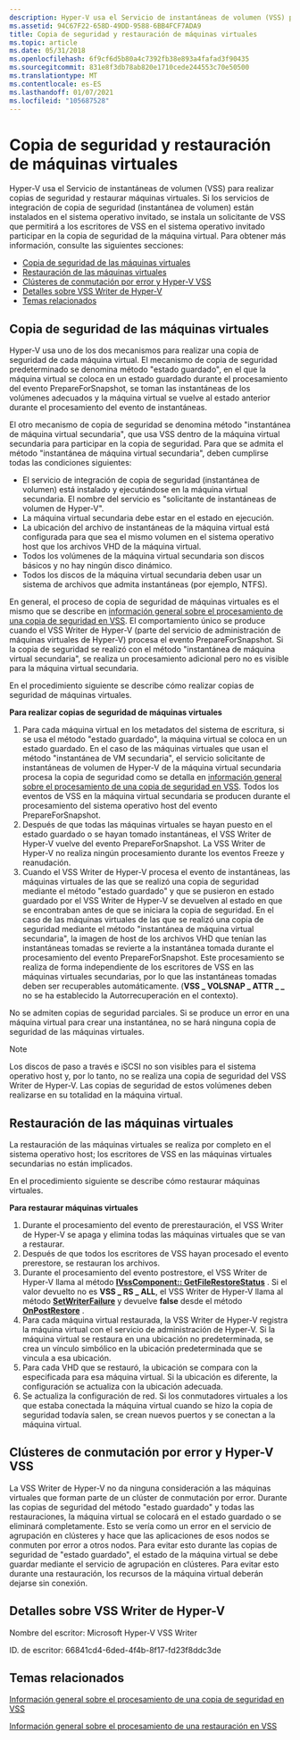 ```yaml
---
description: Hyper-V usa el Servicio de instantáneas de volumen (VSS) para realizar copias de seguridad y restaurar máquinas virtuales.
ms.assetid: 94C67F22-658D-49DD-9588-6BB4FCF7ADA9
title: Copia de seguridad y restauración de máquinas virtuales
ms.topic: article
ms.date: 05/31/2018
ms.openlocfilehash: 6f9cf6d5b80a4c7392fb38e893a4fafad3f90435
ms.sourcegitcommit: 831e8f3db78ab820e1710cede244553c70e50500
ms.translationtype: MT
ms.contentlocale: es-ES
ms.lasthandoff: 01/07/2021
ms.locfileid: "105687528"
---
```

# <a name="backing-up-and-restoring-virtual-machines"></a>Copia de seguridad y restauración de máquinas virtuales

Hyper-V usa el Servicio de instantáneas de volumen (VSS) para realizar copias de seguridad y restaurar máquinas virtuales. Si los servicios de integración de copia de seguridad (instantánea de volumen) están instalados en el sistema operativo invitado, se instala un solicitante de VSS que permitirá a los escritores de VSS en el sistema operativo invitado participar en la copia de seguridad de la máquina virtual. Para obtener más información, consulte las siguientes secciones:

-   [Copia de seguridad de las máquinas virtuales](#backing-up-the-virtual-machines)
-   [Restauración de las máquinas virtuales](#restoring-the-virtual-machines)
-   [Clústeres de conmutación por error y Hyper-V VSS](#failover-clustering-and-hyper-v-vss)
-   [Detalles sobre VSS Writer de Hyper-V](#details-on-the-hyper-v-vss-writer)
-   [Temas relacionados](#related-topics)

## <a name="backing-up-the-virtual-machines"></a>Copia de seguridad de las máquinas virtuales

Hyper-V usa uno de los dos mecanismos para realizar una copia de seguridad de cada máquina virtual. El mecanismo de copia de seguridad predeterminado se denomina método "estado guardado", en el que la máquina virtual se coloca en un estado guardado durante el procesamiento del evento PrepareForSnapshot, se toman las instantáneas de los volúmenes adecuados y la máquina virtual se vuelve al estado anterior durante el procesamiento del evento de instantáneas.

El otro mecanismo de copia de seguridad se denomina método "instantánea de máquina virtual secundaria", que usa VSS dentro de la máquina virtual secundaria para participar en la copia de seguridad. Para que se admita el método "instantánea de máquina virtual secundaria", deben cumplirse todas las condiciones siguientes:

-   El servicio de integración de copia de seguridad (instantánea de volumen) está instalado y ejecutándose en la máquina virtual secundaria. El nombre del servicio es "solicitante de instantáneas de volumen de Hyper-V".
-   La máquina virtual secundaria debe estar en el estado en ejecución.
-   La ubicación del archivo de instantáneas de la máquina virtual está configurada para que sea el mismo volumen en el sistema operativo host que los archivos VHD de la máquina virtual.
-   Todos los volúmenes de la máquina virtual secundaria son discos básicos y no hay ningún disco dinámico.
-   Todos los discos de la máquina virtual secundaria deben usar un sistema de archivos que admita instantáneas (por ejemplo, NTFS).

En general, el proceso de copia de seguridad de máquinas virtuales es el mismo que se describe en [información general sobre el procesamiento de una copia de seguridad en VSS](/windows/desktop/VSS/overview-of-processing-a-backup-under-vss). El comportamiento único se produce cuando el VSS Writer de Hyper-V (parte del servicio de administración de máquinas virtuales de Hyper-V) procesa el evento PrepareForSnapshot. Si la copia de seguridad se realizó con el método "instantánea de máquina virtual secundaria", se realiza un procesamiento adicional pero no es visible para la máquina virtual secundaria.

En el procedimiento siguiente se describe cómo realizar copias de seguridad de máquinas virtuales.

**Para realizar copias de seguridad de máquinas virtuales**

1.  Para cada máquina virtual en los metadatos del sistema de escritura, si se usa el método "estado guardado", la máquina virtual se coloca en un estado guardado. En el caso de las máquinas virtuales que usan el método "instantánea de VM secundaria", el servicio solicitante de instantáneas de volumen de Hyper-V de la máquina virtual secundaria procesa la copia de seguridad como se detalla en [información general sobre el procesamiento de una copia de seguridad en VSS](/windows/desktop/VSS/overview-of-processing-a-backup-under-vss). Todos los eventos de VSS en la máquina virtual secundaria se producen durante el procesamiento del sistema operativo host del evento PrepareForSnapshot.
2.  Después de que todas las máquinas virtuales se hayan puesto en el estado guardado o se hayan tomado instantáneas, el VSS Writer de Hyper-V vuelve del evento PrepareForSnapshot. La VSS Writer de Hyper-V no realiza ningún procesamiento durante los eventos Freeze y reanudación.
3.  Cuando el VSS Writer de Hyper-V procesa el evento de instantáneas, las máquinas virtuales de las que se realizó una copia de seguridad mediante el método "estado guardado" y que se pusieron en estado guardado por el VSS Writer de Hyper-V se devuelven al estado en que se encontraban antes de que se iniciara la copia de seguridad. En el caso de las máquinas virtuales de las que se realizó una copia de seguridad mediante el método "instantánea de máquina virtual secundaria", la imagen de host de los archivos VHD que tenían las instantáneas tomadas se revierte a la instantánea tomada durante el procesamiento del evento PrepareForSnapshot. Este procesamiento se realiza de forma independiente de los escritores de VSS en las máquinas virtuales secundarias, por lo que las instantáneas tomadas deben ser recuperables automáticamente. (**VSS \_ VOLSNAP \_ ATTR \_ \_** no se ha establecido la Autorrecuperación en el contexto).

No se admiten copias de seguridad parciales. Si se produce un error en una máquina virtual para crear una instantánea, no se hará ninguna copia de seguridad de las máquinas virtuales.

> [!Note]  
> Los discos de paso a través e iSCSI no son visibles para el sistema operativo host y, por lo tanto, no se realiza una copia de seguridad del VSS Writer de Hyper-V. Las copias de seguridad de estos volúmenes deben realizarse en su totalidad en la máquina virtual.

 

## <a name="restoring-the-virtual-machines"></a>Restauración de las máquinas virtuales

La restauración de las máquinas virtuales se realiza por completo en el sistema operativo host; los escritores de VSS en las máquinas virtuales secundarias no están implicados.

En el procedimiento siguiente se describe cómo restaurar máquinas virtuales.

**Para restaurar máquinas virtuales**

1.  Durante el procesamiento del evento de prerestauración, el VSS Writer de Hyper-V se apaga y elimina todas las máquinas virtuales que se van a restaurar.
2.  Después de que todos los escritores de VSS hayan procesado el evento prerestore, se restauran los archivos.
3.  Durante el procesamiento del evento postrestore, el VSS Writer de Hyper-V llama al método [**IVssComponent:: GetFileRestoreStatus**](/windows/desktop/api/vswriter/nf-vswriter-ivsscomponent-getfilerestorestatus) . Si el valor devuelto no es **VSS \_ RS \_ ALL**, el VSS Writer de Hyper-V llama al método [**SetWriterFailure**](/windows/desktop/api/vswriter/nf-vswriter-cvsswriter-setwriterfailure) y devuelve **false** desde el método [**OnPostRestore**](/windows/desktop/api/vswriter/nf-vswriter-cvsswriter-onpostrestore) .
4.  Para cada máquina virtual restaurada, la VSS Writer de Hyper-V registra la máquina virtual con el servicio de administración de Hyper-V. Si la máquina virtual se restaura en una ubicación no predeterminada, se crea un vínculo simbólico en la ubicación predeterminada que se vincula a esa ubicación.
5.  Para cada VHD que se restauró, la ubicación se compara con la especificada para esa máquina virtual. Si la ubicación es diferente, la configuración se actualiza con la ubicación adecuada.
6.  Se actualiza la configuración de red. Si los conmutadores virtuales a los que estaba conectada la máquina virtual cuando se hizo la copia de seguridad todavía salen, se crean nuevos puertos y se conectan a la máquina virtual.

## <a name="failover-clustering-and-hyper-v-vss"></a>Clústeres de conmutación por error y Hyper-V VSS

La VSS Writer de Hyper-V no da ninguna consideración a las máquinas virtuales que forman parte de un clúster de conmutación por error. Durante las copias de seguridad del método "estado guardado" y todas las restauraciones, la máquina virtual se colocará en el estado guardado o se eliminará completamente. Esto se vería como un error en el servicio de agrupación en clústeres y hace que las aplicaciones de esos nodos se conmuten por error a otros nodos. Para evitar esto durante las copias de seguridad de "estado guardado", el estado de la máquina virtual se debe guardar mediante el servicio de agrupación en clústeres. Para evitar esto durante una restauración, los recursos de la máquina virtual deberán dejarse sin conexión.

## <a name="details-on-the-hyper-v-vss-writer"></a>Detalles sobre VSS Writer de Hyper-V

Nombre del escritor: Microsoft Hyper-V VSS Writer

ID. de escritor: 66841cd4-6ded-4f4b-8f17-fd23f8ddc3de

## <a name="related-topics"></a>Temas relacionados

<dl> <dt>

[Información general sobre el procesamiento de una copia de seguridad en VSS](/windows/desktop/VSS/overview-of-processing-a-backup-under-vss)
</dt> <dt>

[Información general sobre el procesamiento de una restauración en VSS](/windows/desktop/VSS/overview-of-processing-a-restore-under-vss)
</dt> </dl>

 

 

